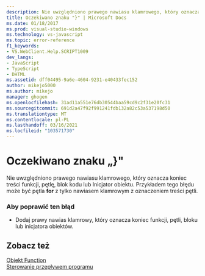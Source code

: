 ```yaml
---
description: Nie uwzględniono prawego nawiasu klamrowego, który oznacza koniec treści funkcji, pętlę, blok kodu lub Inicjator obiektu.
title: Oczekiwano znaku "}" | Microsoft Docs
ms.date: 01/18/2017
ms.prod: visual-studio-windows
ms.technology: vs-javascript
ms.topic: error-reference
f1_keywords:
- VS.WebClient.Help.SCRIPT1009
dev_langs:
- JavaScript
- TypeScript
- DHTML
ms.assetid: dff04495-9a6e-4604-9231-e40433fec152
author: mikejo5000
ms.author: mikejo
manager: ghogen
ms.openlocfilehash: 31ad11a551e76db30544baa59cd9c2f31e20fc31
ms.sourcegitcommit: 691d2a47f92f991241fdb132a82c53a537198d50
ms.translationtype: MT
ms.contentlocale: pl-PL
ms.lasthandoff: 03/16/2021
ms.locfileid: "103571730"
---
```

# <a name="expected-"></a>Oczekiwano znaku „}"
Nie uwzględniono prawego nawiasu klamrowego, który oznacza koniec treści funkcji, pętlę, blok kodu lub Inicjator obiektu. Przykładem tego błędu może być pętla **for** z tylko nawiasem klamrowym z oznaczeniem treści pętli.  
  
### <a name="to-correct-this-error"></a>Aby poprawić ten błąd  
  
- Dodaj prawy nawias klamrowy, który oznacza koniec funkcji, pętli, bloku lub inicjatora obiektów.  
  
## <a name="see-also"></a>Zobacz też  
 [Obiekt Function](https://developer.mozilla.org/docs/Web/JavaScript/Reference/Global_Objects/Function)   
 [Sterowanie przepływem programu](https://developer.mozilla.org/docs/Web/JavaScript/Guide/Control_flow_and_error_handling)
